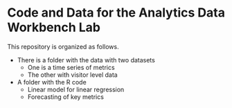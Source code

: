 # Code and Data for the Analytics Data Workbench Lab

This repository is organized as follows. 

* There is a folder with the data with two datasets
  * One is a time series of metrics
  * The other with visitor level data
* A folder with the R code
  * Linear model for linear regression
  * Forecasting of key metrics